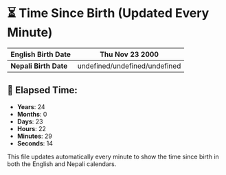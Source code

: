 # ⏳ Time Since Birth (Updated Every Minute)

| **English Birth Date** | Thu Nov 23 2000 |
|------------------------|-------------------------------------|
| **Nepali Birth Date**  | undefined/undefined/undefined                  |

## 📅 Elapsed Time:

- **Years**: 24
- **Months**: 0
- **Days**: 23
- **Hours**: 22
- **Minutes**: 29
- **Seconds**: 14

This file updates automatically every minute to show the time since birth in both the English and Nepali calendars.